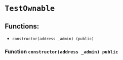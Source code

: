 # `TestOwnable`

## Functions:

- `constructor(address _admin) (public)`

### Function `constructor(address _admin) public`
